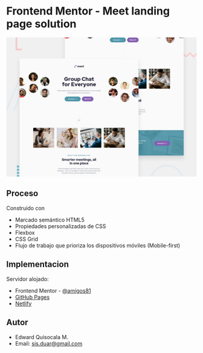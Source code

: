 # Frontend Mentor - Meet landing page solution

![Design preview ](./preview.jpg)

## Proceso

Construido con
- Marcado semántico HTML5
- Propiedades personalizadas de CSS
- Flexbox
- CSS Grid
- Flujo de trabajo que prioriza los dispositivos móviles (Mobile-first)

## Implementacion

Servidor alojado:
- Frontend Mentor - [@amigos81](https://www.frontendmentor.io/profile/amigos81)
- [GitHub Pages](https://github.com/amigos81/meet-landing-page)
- [Netlify](https://beautiful-valkyrie-493d4d.netlify.app/)

## Autor

- Edward Quisocala M. 
- Email: sis.duar@gmail.com
